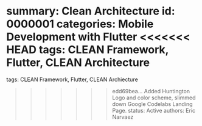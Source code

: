 summary: Clean Architecture
id: 0000001
categories: Mobile Development with Flutter
<<<<<<< HEAD
tags: CLEAN Framework, Flutter, CLEAN Architecture
=======
tags: CLEAN Framework, Flutter, CLEAN Archiecture
>>>>>>> edd69bea... Added Huntington Logo and color scheme, slimmed down Google Codelabs Landing Page.
status:  Active
authors: Eric Narvaez
